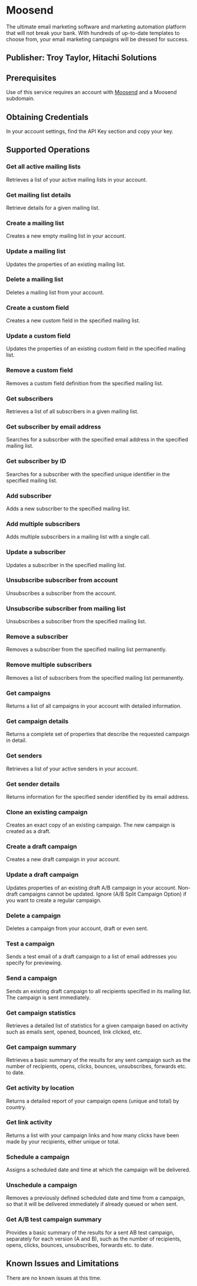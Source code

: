 # Moosend
The ultimate email marketing software and marketing automation platform that will not break your bank. With hundreds of up-to-date templates to choose from, your email marketing campaigns will be dressed for success.

## Publisher: Troy Taylor, Hitachi Solutions

## Prerequisites
Use of this service requires an account with [Moosend](https://identity.moosend.com/register/) and a Moosend subdomain.

## Obtaining Credentials
In your account settings, find the API Key section and copy your key.

## Supported Operations
### Get all active mailing lists
Retrieves a list of your active mailing lists in your account.
### Get mailing list details
Retrieve details for a given mailing list.
### Create a mailing list
Creates a new empty mailing list in your account.
### Update a mailing list
Updates the properties of an existing mailing list.
### Delete a mailing list
Deletes a mailing list from your account.
### Create a custom field
Creates a new custom field in the specified mailing list.
### Update a custom field
Updates the properties of an existing custom field in the specified mailing list.
### Remove a custom field
Removes a custom field definition from the specified mailing list.
### Get subscribers
Retrieves a list of all subscribers in a given mailing list.
### Get subscriber by email address
Searches for a subscriber with the specified email address in the specified mailing list.
### Get subscriber by ID
Searches for a subscriber with the specified unique identifier in the specified mailing list.
### Add subscriber
Adds a new subscriber to the specified mailing list.
### Add multiple subscribers
Adds multiple subscribers in a mailing list with a single call.
### Update a subscriber
Updates a subscriber in the specified mailing list.
### Unsubscribe subscriber from account
Unsubscribes a subscriber from the account.
### Unsubscribe subscriber from mailing list
Unsubscribes a subscriber from the specified mailing list.
### Remove a subscriber
Removes a subscriber from the specified mailing list permanently.
### Remove multiple subscribers
Removes a list of subscribers from the specified mailing list permanently.
### Get campaigns
Returns a list of all campaigns in your account with detailed information.
### Get campaign details
Returns a complete set of properties that describe the requested campaign in detail.
### Get senders
Retrieves a list of your active senders in your account.
### Get sender details
Returns information for the specified sender identified by its email address.
### Clone an existing campaign
Creates an exact copy of an existing campaign. The new campaign is created as a draft.
### Create a draft campaign
Creates a new draft campaign in your account.
### Update a draft campaign
Updates properties of an existing draft A/B campaign in your account. Non-draft campaigns cannot be updated. Ignore (A/B Split Campaign Option) if you want to create a regular campaign.
### Delete a campaign
Deletes a campaign from your account, draft or even sent.
### Test a campaign
Sends a test email of a draft campaign to a list of email addresses you specify for previewing.
### Send a campaign
Sends an existing draft campaign to all recipients specified in its mailing list. The campaign is sent immediately.
### Get campaign statistics
Retrieves a detailed list of statistics for a given campaign based on activity such as emails sent, opened, bounced, link clicked, etc.
### Get campaign summary
Retrieves a basic summary of the results for any sent campaign such as the number of recipients, opens, clicks, bounces, unsubscribes, forwards etc. to date.
### Get activity by location
Returns a detailed report of your campaign opens (unique and total) by country.
### Get link activity
Returns a list with your campaign links and how many clicks have been made by your recipients, either unique or total.
### Schedule a campaign
Assigns a scheduled date and time at which the campaign will be delivered.
### Unschedule a campaign
Removes a previously defined scheduled date and time from a campaign, so that it will be delivered immediately if already queued or when sent.
### Get A/B test campaign summary
Provides a basic summary of the results for a sent AB test campaign, separately for each version (A and B), such as the number of recipients, opens, clicks, bounces, unsubscribes, forwards etc. to date.

## Known Issues and Limitations
There are no known issues at this time.
